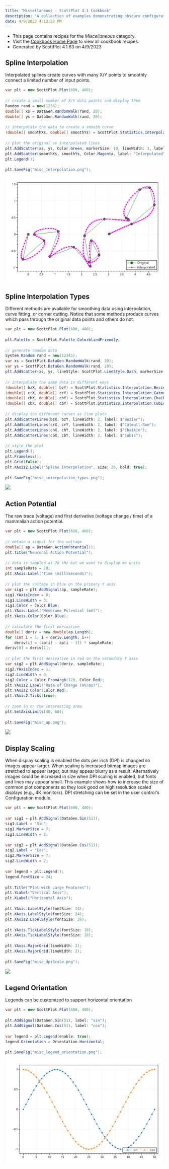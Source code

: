```yaml
---
title: "Miscellaneous - ScottPlot 4.1 Cookbook"
description: "A collection of examples demonstrating obscure configuration options."
date: 4/9/2023 4:12:28 PM
---
```


* This page contains recipes for the _Miscellaneous_ category.
* Visit the [Cookbook Home Page](../../) to view all cookbook recipes.
* Generated by ScottPlot 4.1.63 on 4/9/2023
## Spline Interpolation

Interpolated splines create curves with many X/Y points to smoothly connect a limited number of input points.

```cs
var plt = new ScottPlot.Plot(600, 400);

// create a small number of X/Y data points and display them
Random rand = new(1234);
double[] xs = DataGen.RandomWalk(rand, 20);
double[] ys = DataGen.RandomWalk(rand, 20);

// interpolate the data to create a smooth curve
(double[] smoothXs, double[] smoothYs) = ScottPlot.Statistics.Interpolation.Cubic.InterpolateXY(xs, ys, 200);

// plot the original vs interpolated lines
plt.AddScatter(xs, ys, Color.Green, markerSize: 10, lineWidth: 1, label: "Original");
plt.AddScatter(smoothXs, smoothYs, Color.Magenta, label: "Interpolated");
plt.Legend();

plt.SaveFig("misc_interpolation.png");
```

<img src='../../images/misc_interpolation.png' class='d-block mx-auto my-5' />


## Spline Interpolation Types

Different methods are available for smoothing data using interpolation, curve fitting, or corner cutting. Notice that some methods produce curves which pass through the original data points and others do not.

```cs
var plt = new ScottPlot.Plot(600, 400);

plt.Palette = ScottPlot.Palette.ColorblindFriendly;

// generate random data
System.Random rand = new(12345);
var xs = ScottPlot.DataGen.RandomWalk(rand, 20);
var ys = ScottPlot.DataGen.RandomWalk(rand, 20);
plt.AddScatter(xs, ys, lineStyle: ScottPlot.LineStyle.Dash, markerSize: 10, label: "original");

// interpolate the same data in different ways
(double[] bzX, double[] bzY) = ScottPlot.Statistics.Interpolation.Bezier.InterpolateXY(xs, ys, .005);
(double[] crX, double[] crY) = ScottPlot.Statistics.Interpolation.CatmullRom.InterpolateXY(xs, ys, 15);
(double[] chX, double[] chY) = ScottPlot.Statistics.Interpolation.Chaikin.InterpolateXY(xs, ys, 4);
(double[] cbX, double[] cbY) = ScottPlot.Statistics.Interpolation.Cubic.InterpolateXY(xs, ys, 200);

// display the different curves as line plots
plt.AddScatterLines(bzX, bzY, lineWidth: 2, label: $"Bezier");
plt.AddScatterLines(crX, crY, lineWidth: 2, label: $"Catmull-Rom");
plt.AddScatterLines(chX, chY, lineWidth: 2, label: $"Chaikin");
plt.AddScatterLines(cbX, cbY, lineWidth: 2, label: $"Cubic");

// style the plot
plt.Legend();
plt.Frameless();
plt.Grid(false);
plt.XAxis2.Label("Spline Interpolation", size: 28, bold: true);

plt.SaveFig("misc_interpolation_types.png");
```

<img src='../../images/misc_interpolation_types.png' class='d-block mx-auto my-5' />


## Action Potential

The raw trace (voltage) and first derivative (voltage change / time) of a mammalian action potential.

```cs
var plt = new ScottPlot.Plot(600, 400);

// obtain a signal for the voltage
double[] ap = DataGen.ActionPotential();
plt.Title("Neuronal Action Potential");

// data is sampled at 20 kHz but we want to display ms units
int sampleRate = 20;
plt.XAxis.Label("Time (milliseconds)");

// plot the voltage in blue on the primary Y axis
var sig1 = plt.AddSignal(ap, sampleRate);
sig1.YAxisIndex = 0;
sig1.LineWidth = 3;
sig1.Color = Color.Blue;
plt.YAxis.Label("Membrane Potential (mV)");
plt.YAxis.Color(Color.Blue);

// calculate the first derivative
double[] deriv = new double[ap.Length];
for (int i = 1; i < deriv.Length; i++)
    deriv[i] = (ap[i] - ap[i - 1]) * sampleRate;
deriv[0] = deriv[1];

// plot the first derivative in red on the secondary Y axis
var sig2 = plt.AddSignal(deriv, sampleRate);
sig2.YAxisIndex = 1;
sig2.LineWidth = 3;
sig2.Color = Color.FromArgb(120, Color.Red);
plt.YAxis2.Label("Rate of Change (mV/ms)");
plt.YAxis2.Color(Color.Red);
plt.YAxis2.Ticks(true);

// zoom in on the interesting area
plt.SetAxisLimits(40, 60);

plt.SaveFig("misc_ap.png");
```

<img src='../../images/misc_ap.png' class='d-block mx-auto my-5' />


## Display Scaling

When display scaling is enabled the dots per inch (DPI) is changed so images appear larger. When scaling is increased bitmap images are stretched to appear larger, but may appear blurry as a result. Alternatively images could be increased in size when DPI scaling is enabled, but fonts and lines may appear small. This example shows how to increase the size of common plot components so they look good on high resolution scaled displays (e.g., 4K monitors). DPI stretching can be set in the user control's Configuration module.

```cs
var plt = new ScottPlot.Plot(600, 400);

var sig1 = plt.AddSignal(DataGen.Sin(51));
sig1.Label = "Sin";
sig1.MarkerSize = 7;
sig1.LineWidth = 2;

var sig2 = plt.AddSignal(DataGen.Cos(51));
sig2.Label = "Cos";
sig2.MarkerSize = 7;
sig2.LineWidth = 2;

var legend = plt.Legend();
legend.FontSize = 24;

plt.Title("Plot with Large Features");
plt.YLabel("Vertical Axis");
plt.XLabel("Horizontal Axis");

plt.YAxis.LabelStyle(fontSize: 24);
plt.XAxis.LabelStyle(fontSize: 24);
plt.XAxis2.LabelStyle(fontSize: 36);

plt.YAxis.TickLabelStyle(fontSize: 18);
plt.XAxis.TickLabelStyle(fontSize: 18);

plt.YAxis.MajorGrid(lineWidth: 2);
plt.XAxis.MajorGrid(lineWidth: 2);

plt.SaveFig("misc_dpiScale.png");
```

<img src='../../images/misc_dpiscale.png' class='d-block mx-auto my-5' />


## Legend Orientation

Legends can be customized to support horizontal orientation

```cs
var plt = new ScottPlot.Plot(600, 400);

plt.AddSignal(DataGen.Sin(51), label: "sin");
plt.AddSignal(DataGen.Cos(51), label: "cos");

var legend = plt.Legend(enable: true);
legend.Orientation = Orientation.Horizontal;

plt.SaveFig("misc_legend_orientation.png");
```

<img src='../../images/misc_legend_orientation.png' class='d-block mx-auto my-5' />



